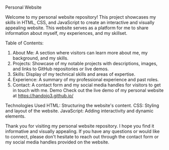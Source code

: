 
Personal Website

Welcome to my personal website repository! This project showcases my skills in HTML, CSS, and JavaScript to create an interactive and visually appealing website. This website serves as a platform for me to share information about myself, my experiences, and my skillset.

Table of Contents: 

1. About Me: A section where visitors can learn more about me, my background, and my skills.
2. Projects: Showcase of my notable projects with descriptions, images, and links to GitHub repositories or live demos.
3. Skills: Display of my technical skills and areas of expertise.
4. Experience: A summary of my professional experience and past roles.
5. Contact: A contact form and my social media handles for visitors to get in touch with me.
Demo
Check out the live demo of my personal website at https://handojo3.github.io/

Technologies Used
HTML: Structuring the website's content.
CSS: Styling and layout of the website.
JavaScript: Adding interactivity and dynamic elements.

Thank you for visiting my personal website repository. I hope you find it informative and visually appealing. If you have any questions or would like to connect, please don't hesitate to reach out through the contact form or my social media handles provided on the website.
